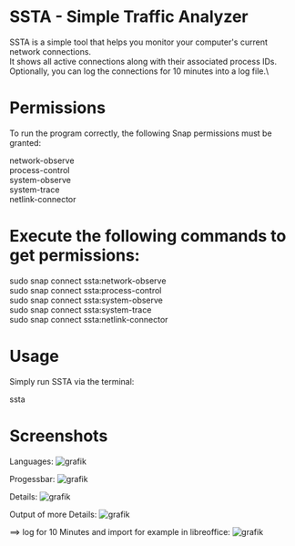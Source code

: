 # SSTA - Simple Traffic Analyzer

SSTA is a simple tool that helps you monitor your computer's current network connections. \
It shows all active connections along with their associated process IDs. \
Optionally, you can log the connections for 10 minutes into a log file.\

# Permissions

To run the program correctly, the following Snap permissions must be granted:

network-observe\
process-control\
system-observe\
system-trace\
netlink-connector

# Execute the following commands to get permissions:
sudo snap connect ssta:network-observe\
sudo snap connect ssta:process-control\
sudo snap connect ssta:system-observe\
sudo snap connect ssta:system-trace\
sudo snap connect ssta:netlink-connector

# Usage
Simply run SSTA via the terminal:

ssta

# Screenshots

Languages:
![grafik](https://github.com/user-attachments/assets/7b106ed4-1d02-4358-a0ce-6f4395cdca0e)

Progessbar:
![grafik](https://github.com/user-attachments/assets/27bf5c88-b12c-4650-9291-e2409ba4f650)

Details:
![grafik](https://github.com/user-attachments/assets/b94afcec-da19-4bd8-bc1e-14d0cdfd2b2c)

Output of more Details:
![grafik](https://github.com/user-attachments/assets/c9bab4f0-c138-4b8b-a716-538ac0cac846)

==> log for 10 Minutes and import for example in libreoffice:
![grafik](https://github.com/user-attachments/assets/6b1f4970-3689-4ec4-9e5b-f3dbeaef3270)





